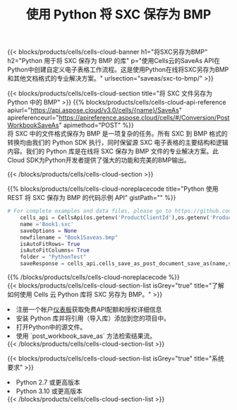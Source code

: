 ﻿---
title: 使用 Python 将 SXC 保存为 BMP
description: 利用Aspose.Cells Cloud SDK for Python将SXC格式文件保存为BMP格式文件。
kwords: Excel, Save SXC as BMP, REST, Python
howto: How to save SXC as BMP using Aspose.Cells Cloud Python library.
---
{{< blocks/products/cells/cells-cloud-banner h1="将SXC另存为BMP" h2="Python 用于将 SXC 保存为 BMP 的库" p="使用Cells云的SaveAs API在Python中创建自定义电子表格工作流程。这是使用Python在线将SXC另存为BMP和其他文档格式的专业解决方案。" urlsection="saveas/sxc-to-bmp/" >}}

{{< blocks/products/cells/cells-cloud-section title="将 SXC 文件另存为 Python 中的 BMP" >}}
{{% blocks/products/cells/cells-cloud-api-reference apiurl="https://api.aspose.cloud/v3.0/cells/{name}/SaveAs" apireferenceurl="https://apireference.aspose.cloud/cells/#/Conversion/PostWorkbookSaveAs" apimethod="POST" %}}
<br/>
将 SXC 中的文件格式保存为 BMP 是一项复杂的任务。所有 SXC 到 BMP 格式的转换均由我们的 Python SDK 执行，同时保留源 SXC 电子表格的主要结构和逻辑内容。我们的 Python 库是在线将 SXC 保存为 BMP 文件的专业解决方案。此Cloud SDK为Python开发者提供了强大的功能和完美的BMP输出。

{{< /blocks/products/cells/cells-cloud-section >}}

{{% blocks/products/cells/cells-cloud-noreplacecode title="Python 使用 REST 将 SXC 保存为 BMP 的代码示例 API" gistPath="" %}}
  
```python
# For complete examples and data files, please go to https://github.com/aspose-cells-cloud/aspose-cells-cloud-python/
    cells_api = CellsApi(os.getenv('ProductClientId'),os.getenv('ProductClientSecret'))
    name ='Book1.sxc'    
    saveOptions = None
    newfilename = "Book1Saveas.bmp"
    isAutoFitRows= True
    isAutoFitColumns= True
    folder = "PythonTest"
    saveResponse = cells_api.cells_save_as_post_document_save_as(name,save_options=saveOptions, newfilename=(folder +'/' + newfilename),folder=folder)
```
  
{{% /blocks/products/cells/cells-cloud-noreplacecode %}}
<br/>
{{< blocks/products/cells/cells-cloud-section-list isGrey="true" title="了解如何使用 Cells 云 Python 库将 SXC 另存为 BMP。" >}}
<li>注册一个帐户<a href="https://dashboard.aspose.cloud/">仪表板</a>获取免费API配额和授权详细信息</li>
<li>安装 Python 库并将引用（导入库）添加到您的项目中。</li>
<li>打开Python中的源文件。</li>
<li>使用 `post_workbook_save_as` 方法检索结果流。</li>
{{< /blocks/products/cells/cells-cloud-section-list >}}

{{< blocks/products/cells/cells-cloud-section-list isGrey="true" title="系统要求" >}}
<li>Python 2.7 或更高版本</li>
<li>Python 3.10 或更高版本</li>
{{< /blocks/products/cells/cells-cloud-section-list >}}
